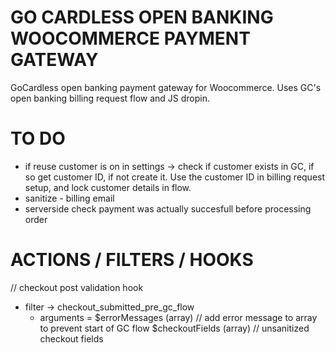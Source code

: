 # GO CARDLESS OPEN BANKING WOOCOMMERCE PAYMENT GATEWAY

GoCardless open banking payment gateway for Woocommerce. Uses GC's open banking billing request flow and JS dropin.


# TO DO

- if reuse customer is on in settings -> check if customer exists in GC, if so get customer ID, if not create it. Use the customer ID in billing request setup, and lock customer details in flow.
- sanitize - billing email
- serverside check payment was actually succesfull before processing order




# ACTIONS / FILTERS / HOOKS

// checkout post validation hook
- filter -> checkout_submitted_pre_gc_flow
    - arguments =   $errorMessages (array)  // add error message to array to prevent start of GC flow
                    $checkoutFields (array) // unsanitized checkout fields